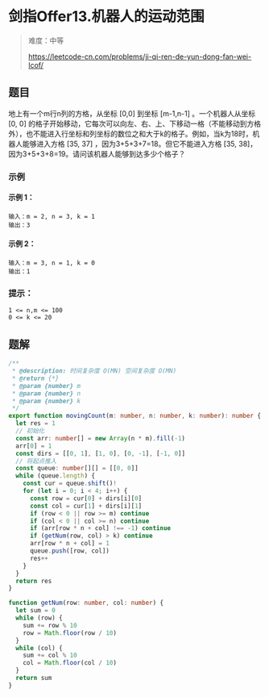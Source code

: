 # 剑指Offer13.机器人的运动范围

> 难度：中等
>
> https://leetcode-cn.com/problems/ji-qi-ren-de-yun-dong-fan-wei-lcof/

## 题目

地上有一个m行n列的方格，从坐标 [0,0] 到坐标 [m-1,n-1] 。一个机器人从坐标 [0, 0] 的格子开始移动，它每次可以向左、右、上、下移动一格（不能移动到方格外），也不能进入行坐标和列坐标的数位之和大于k的格子。例如，当k为18时，机器人能够进入方格 [35, 37] ，因为3+5+3+7=18。但它不能进入方格 [35, 38]，因为3+5+3+8=19。请问该机器人能够到达多少个格子？

### 示例

#### 示例 1：

```
输入：m = 2, n = 3, k = 1
输出：3
```

#### 示例 2：

```
输入：m = 3, n = 1, k = 0
输出：1
```

### 提示：

```
1 <= n,m <= 100
0 <= k <= 20
```

## 题解

```ts
/**
 * @description: 时间复杂度 O(MN) 空间复杂度 O(MN)
 * @return {*}
 * @param {number} m
 * @param {number} n
 * @param {number} k
 */
export function movingCount(m: number, n: number, k: number): number {
  let res = 1
  // 初始化
  const arr: number[] = new Array(n * m).fill(-1)
  arr[0] = 1
  const dirs = [[0, 1], [1, 0], [0, -1], [-1, 0]]
  // 将起点推入
  const queue: number[][] = [[0, 0]]
  while (queue.length) {
    const cur = queue.shift()!
    for (let i = 0; i < 4; i++) {
      const row = cur[0] + dirs[i][0]
      const col = cur[1] + dirs[i][1]
      if (row < 0 || row >= m) continue
      if (col < 0 || col >= n) continue
      if (arr[row * n + col] !== -1) continue
      if (getNum(row, col) > k) continue
      arr[row * n + col] = 1
      queue.push([row, col])
      res++
    }
  }
  return res
}

function getNum(row: number, col: number) {
  let sum = 0
  while (row) {
    sum += row % 10
    row = Math.floor(row / 10)
  }
  while (col) {
    sum += col % 10
    col = Math.floor(col / 10)
  }
  return sum
}
```
